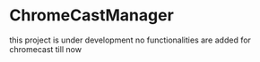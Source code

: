 ChromeCastManager
=================
 this project is under development no functionalities are added  for chromecast till now 
